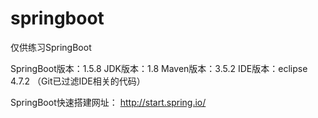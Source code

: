# springboot
仅供练习SpringBoot


SpringBoot版本：1.5.8
JDK版本：1.8
Maven版本：3.5.2
IDE版本：eclipse 4.7.2  （Git已过滤IDE相关的代码）

SpringBoot快速搭建网址： http://start.spring.io/




